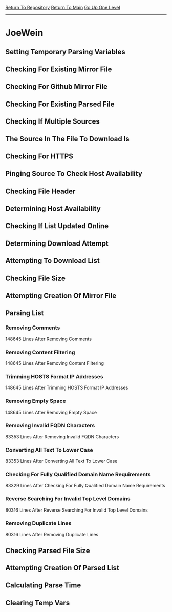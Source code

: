 [Return To Repository](https://github.com/deathbybandaid/piholeparser/)
[Return To Main](https://github.com/deathbybandaid/piholeparser/blob/master/RecentRunLogs/Mainlog.md)
[Go Up One Level](https://github.com/deathbybandaid/piholeparser/blob/master/RecentRunLogs/TopLevelScripts/30-Processing-External-Blacklists.md)
____________________________________
# JoeWein
## Setting Temporary Parsing Variables
## Checking For Existing Mirror File
## Checking For Github Mirror File
## Checking For Existing Parsed File
## Checking If Multiple Sources
## The Source In The File To Download Is
## Checking For HTTPS
## Pinging Source To Check Host Availability
## Checking File Header
## Determining Host Availability
## Checking If List Updated Online
## Determining Download Attempt
## Attempting To Download List
## Checking File Size
## Attempting Creation Of Mirror File
## Parsing List
### Removing Comments
148645 Lines After Removing Comments
### Removing Content Filtering
148645 Lines After Removing Content Filtering
### Trimming HOSTS Format IP Addresses
148645 Lines After Trimming HOSTS Format IP Addresses
### Removing Empty Space
148645 Lines After Removing Empty Space
### Removing Invalid FQDN Characters
83353 Lines After Removing Invalid FQDN Characters
### Converting All Text To Lower Case
83353 Lines After Converting All Text To Lower Case
### Checking For Fully Qualified Domain Name Requirements
83329 Lines After Checking For Fully Qualified Domain Name Requirements
### Reverse Searching For Invalid Top Level Domains
80316 Lines After Reverse Searching For Invalid Top Level Domains
### Removing Duplicate Lines
80316 Lines After Removing Duplicate Lines
## Checking Parsed File Size
## Attempting Creation Of Parsed List
## Calculating Parse Time
## Clearing Temp Vars
